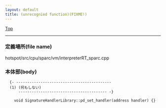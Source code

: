 ```yaml
---
layout: default
title: (unrecognied function)(FIXME!)
---
```

[Top](../index.html)

--- 
### 定義場所(file name)
hotspot/src/cpu/sparc/vm/interpreterRT_sparc.cpp


### 本体部(body)
```
  {- -------------------------------------------
  (1) (何もしない)
      ---------------------------------------- -}

	void SignatureHandlerLibrary::pd_set_handler(address handler) {}
	
```



